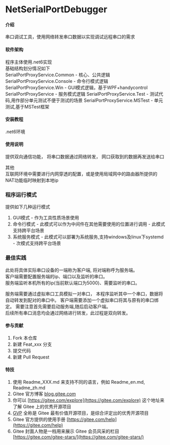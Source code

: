 # NetSerialPortDebugger

#### 介绍
串口调试工具，使用网络转发串口数据以实现调试远程串口的需求

#### 软件架构
程序主体使用.net6实现  
基础结构划分情况如下  
SerialPortProxyService.Common - 核心、公共逻辑
SerialPortProxyService.Console - 命令行模式逻辑
SerialPortProxyService.Win - GUI模式逻辑，基于WPF+handycontrol
SerialPortProxyService - 服务模式逻辑
SerialPortProxyService.Test - 测试代码,用作部分单元测试不便于测试的场景
SerialPortProxyService.MSTest - 单元测试,基于MSTest框架

#### 安装教程

.net6环境

#### 使用说明
提供双向通信功能，
将串口数据通过网络转发，
网口获取到的数据再发送给串口


其他  
互联网环境中需要进行内网穿透的配置，或是使用局域网中的路由器所提供的NAT功能临时映射到本地ip


### 程序运行模式
提供如下几种运行模式
1. GUI模式 - 作为工具性质场景使用
2. 命令行模式 - 此模式可以作为中间件在其他需要使用的位置进行调用 - 此模式支持跨平台场景
3. 系统服务模式 - 此模式可以部署为系统服务,支持windows及linux下systemd - 次模式支持跨平台场景


### 最佳实践
此处将具体实际串口设备的一端称为客户端, 将对端称呼为服务端。  
客户端需要配置服务端的ip、端口以及监听的串口。  
服务端监听本机所有的ip(当前默认端口为5000)、需要监听的串口。  


服务端需要通过虚拟串口工具模拟一对串口，
本程序监听其中一个串口，数据将自动转发到配对的串口中。 
客户端需要添加一个虚拟串口将其与原有的串口绑定。
需要注意首先需要启动服务端,随后启动客户端。  
后续所有串口消息均会通过网络进行转发，此过程是双向转发。  



#### 参与贡献

1.  Fork 本仓库
2.  新建 Feat_xxx 分支
3.  提交代码
4.  新建 Pull Request


#### 特技

1.  使用 Readme\_XXX.md 来支持不同的语言，例如 Readme\_en.md, Readme\_zh.md
2.  Gitee 官方博客 [blog.gitee.com](https://blog.gitee.com)
3.  你可以 [https://gitee.com/explore](https://gitee.com/explore) 这个地址来了解 Gitee 上的优秀开源项目
4.  [GVP](https://gitee.com/gvp) 全称是 Gitee 最有价值开源项目，是综合评定出的优秀开源项目
5.  Gitee 官方提供的使用手册 [https://gitee.com/help](https://gitee.com/help)
6.  Gitee 封面人物是一档用来展示 Gitee 会员风采的栏目 [https://gitee.com/gitee-stars/](https://gitee.com/gitee-stars/)
